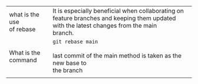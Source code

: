 
|                               |                                                                                                                                               |
| ----------------------------- | --------------------------------------------------------------------------------------------------------------------------------------------- |
| what is the use <br>of rebase | It is especially beneficial when collaborating on feature branches and keeping them updated with the latest changes from the main <br>branch. |
| What is the command           | `git rebase main`<br><br>last commit of the main method is taken as the new base to <br>the branch                                            |
|                               |                                                                                                                                               |
